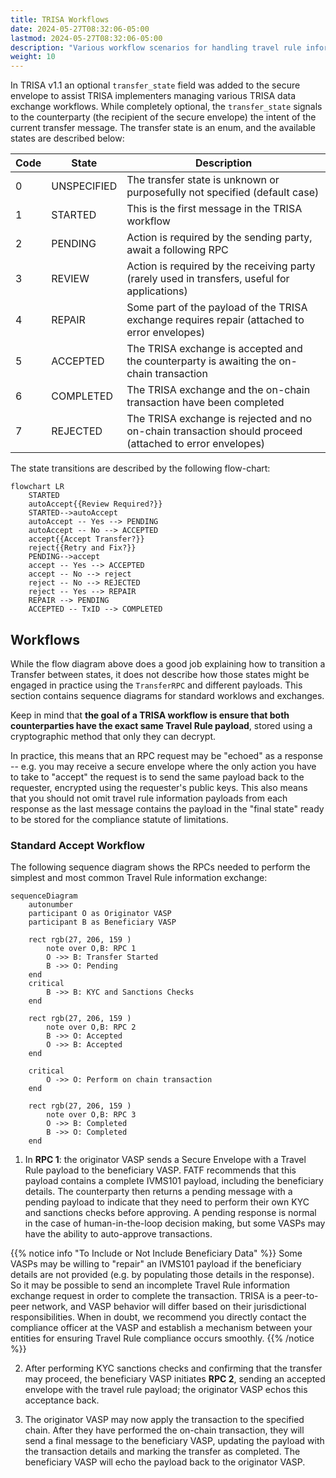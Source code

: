 ```yaml
---
title: TRISA Workflows
date: 2024-05-27T08:32:06-05:00
lastmod: 2024-05-27T08:32:06-05:00
description: "Various workflow scenarios for handling travel rule information exchanges"
weight: 10
---
```


In TRISA v1.1 an optional `transfer_state` field was added to the secure envelope to assist TRISA implementers managing various TRISA data exchange workflows. While completely optional, the `transfer_state` signals to the counterparty (the recipient of the secure envelope) the intent of the current transfer message. The transfer state is an enum, and the available states are described below:

| Code | State | Description |
|---|---|---|
| 0 | UNSPECIFIED | The transfer state is unknown or purposefully not specified (default case) |
| 1 | STARTED | This is the first message in the TRISA workflow |
| 2 | PENDING | Action is required by the sending party, await a following RPC |
| 3 | REVIEW | Action is required by the receiving party (rarely used in transfers, useful for applications) |
| 4 | REPAIR | Some part of the payload of the TRISA exchange requires repair (attached to error envelopes) |
| 5 | ACCEPTED | The TRISA exchange is accepted and the counterparty is awaiting the on-chain transaction |
| 6 | COMPLETED | The TRISA exchange and the on-chain transaction have been completed |
| 7 | REJECTED | The TRISA exchange is rejected and no on-chain transaction should proceed (attached to error envelopes) |

The state transitions are described by the following flow-chart:

```mermaid
flowchart LR
    STARTED
    autoAccept{{Review Required?}}
    STARTED-->autoAccept
    autoAccept -- Yes --> PENDING
    autoAccept -- No --> ACCEPTED
    accept{{Accept Transfer?}}
    reject{{Retry and Fix?}}
    PENDING-->accept
    accept -- Yes --> ACCEPTED
    accept -- No --> reject
    reject -- No --> REJECTED
    reject -- Yes --> REPAIR
    REPAIR --> PENDING
    ACCEPTED -- TxID --> COMPLETED
```


## Workflows

While the flow diagram above does a good job explaining how to transition a Transfer between states, it does not describe how those states might be engaged in practice using the `TransferRPC` and different payloads. This section contains sequence diagrams for standard worklows and exchanges.

Keep in mind that **the goal of a TRISA workflow is ensure that both counterparties have the exact same Travel Rule payload**, stored using a cryptographic method that
only they can decrypt.

In practice, this means that an RPC request may be "echoed" as a response -- e.g. you may receive a secure envelope where the only action you have to take to "accept" the request is to send the same payload back to the requester, encrypted using the requester's public keys. This also means that you should not omit travel rule information payloads from each response as the last message contains the payload in the "final state" ready to be stored for the compliance statute of limitations.

### Standard Accept Workflow

The following sequence diagram shows the RPCs needed to perform the simplest and most common Travel Rule information exchange:

```mermaid
sequenceDiagram
    autonumber
    participant O as Originator VASP
    participant B as Beneficiary VASP

    rect rgb(27, 206, 159 )
        note over O,B: RPC 1
        O ->> B: Transfer Started
        B ->> O: Pending
    end
    critical
        B ->> B: KYC and Sanctions Checks
    end

    rect rgb(27, 206, 159 )
        note over O,B: RPC 2
        B ->> O: Accepted
        O ->> B: Accepted
    end

    critical
        O ->> O: Perform on chain transaction
    end

    rect rgb(27, 206, 159 )
        note over O,B: RPC 3
        O ->> B: Completed
        B ->> O: Completed
    end
```

1. In **RPC 1**: the originator VASP sends a Secure Envelope with a Travel Rule payload to the beneficiary VASP. FATF recommends that this payload contains a complete IVMS101 payload, including the beneficiary details. The counterparty then returns a pending message with a pending payload to indicate that they need to perform their own KYC and sanctions checks before approving. A pending response is normal in the case of human-in-the-loop decision making, but some VASPs may have the ability to auto-approve transactions.

{{% notice info "To Include or Not Include Beneficiary Data" %}}
Some VASPs may be willing to "repair" an IVMS101 payload if the beneficiary details are not provided (e.g. by populating those details in the response). So it may be possible to send an incomplete Travel Rule information exchange request in order to complete the transaction. TRISA is a peer-to-peer network, and VASP behavior will differ based on their jurisdictional responsibilities. When in doubt, we recommend you directly contact the compliance officer at the VASP and establish a mechanism between your entities for ensuring Travel Rule compliance occurs smoothly.
{{% /notice %}}

2. After performing KYC sanctions checks and confirming that the transfer may proceed, the beneficiary VASP initiates **RPC 2**, sending an accepted envelope with the travel rule payload; the originator VASP echos this acceptance back.

3. The originator VASP may now apply the transaction to the specified chain. After they have performed the on-chain transaction, they will send a final message to the beneficiary VASP, updating the payload with the transaction details and marking the transfer as completed. The beneficiary VASP will echo the payload back to the originator VASP.